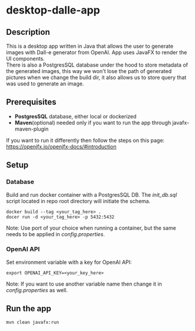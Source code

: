 # desktop-dalle-app

## Description
This is a desktop app written in Java that allows the user to generate images with Dall-e generator from OpenAI.
App uses JavaFX to render the UI components.\
There is also a PostgresSQL database under the hood to store metadata of the generated images,
this way we won't lose the path of generated pictures when we change the build dir,
it also allows us to store query that was used to generate an image.

## Prerequisites
- **PostgresSQL** database, either local or dockerized
- **Maven**(optional) needed only if you want to run the app through javafx-maven-plugin

If you want to run it differently then follow the steps on this page: https://openjfx.io/openjfx-docs/#introduction

## Setup

### Database
Build and run docker container with a PostgresSQL DB. 
The _init_db.sql_ script located in repo root directory will initiate the schema.
```shell
docker build --tag <your_tag_here> .
docer run -d <your_tag_here> -p 5432:5432
```
Note: Use port of your choice when running a container, but the same needs to be applied in _config.properties_.


### OpenAI API
Set environment variable with a key for OpenAI API:
```shell
export OPENAI_API_KEY=<your_key_here>
```
Note: If you want to use another variable name then change it in _config.properties_ as well.

## Run the app

```shell
mvn clean javafx:run
```
